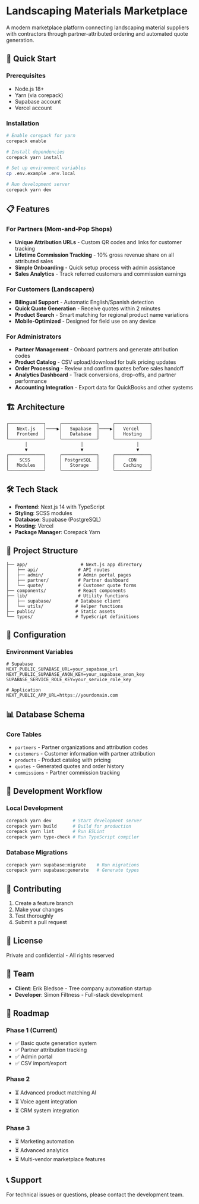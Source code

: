 # Landscaping Materials Marketplace

A modern marketplace platform connecting landscaping material suppliers with contractors through partner-attributed ordering and automated quote generation.

## 🚀 Quick Start

### Prerequisites
- Node.js 18+
- Yarn (via corepack)
- Supabase account
- Vercel account

### Installation

```bash
# Enable corepack for yarn
corepack enable

# Install dependencies
corepack yarn install

# Set up environment variables
cp .env.example .env.local

# Run development server
corepack yarn dev
```

## 📋 Features

### For Partners (Mom-and-Pop Shops)
- **Unique Attribution URLs** - Custom QR codes and links for customer tracking
- **Lifetime Commission Tracking** - 10% gross revenue share on all attributed sales
- **Simple Onboarding** - Quick setup process with admin assistance
- **Sales Analytics** - Track referred customers and commission earnings

### For Customers (Landscapers)
- **Bilingual Support** - Automatic English/Spanish detection
- **Quick Quote Generation** - Receive quotes within 2 minutes
- **Product Search** - Smart matching for regional product name variations
- **Mobile-Optimized** - Designed for field use on any device

### For Administrators
- **Partner Management** - Onboard partners and generate attribution codes
- **Product Catalog** - CSV upload/download for bulk pricing updates
- **Order Processing** - Review and confirm quotes before sales handoff
- **Analytics Dashboard** - Track conversions, drop-offs, and partner performance
- **Accounting Integration** - Export data for QuickBooks and other systems

## 🏗️ Architecture

```
┌─────────────┐     ┌─────────────┐     ┌─────────────┐
│   Next.js   │────▶│   Supabase  │────▶│   Vercel    │
│   Frontend  │     │   Database  │     │   Hosting   │
└─────────────┘     └─────────────┘     └─────────────┘
       │                    │                    │
       ▼                    ▼                    ▼
┌─────────────┐     ┌─────────────┐     ┌─────────────┐
│    SCSS     │     │ PostgreSQL  │     │     CDN     │
│   Modules   │     │   Storage   │     │   Caching   │
└─────────────┘     └─────────────┘     └─────────────┘
```

## 🛠️ Tech Stack

- **Frontend**: Next.js 14 with TypeScript
- **Styling**: SCSS modules
- **Database**: Supabase (PostgreSQL)
- **Hosting**: Vercel
- **Package Manager**: Corepack Yarn

## 📁 Project Structure

```
├── app/                    # Next.js app directory
│   ├── api/               # API routes
│   ├── admin/             # Admin portal pages
│   ├── partner/           # Partner dashboard
│   └── quote/             # Customer quote forms
├── components/            # React components
├── lib/                   # Utility functions
│   ├── supabase/         # Database client
│   └── utils/            # Helper functions
├── public/               # Static assets
└── types/                # TypeScript definitions
```

## 🔧 Configuration

### Environment Variables

```env
# Supabase
NEXT_PUBLIC_SUPABASE_URL=your_supabase_url
NEXT_PUBLIC_SUPABASE_ANON_KEY=your_supabase_anon_key
SUPABASE_SERVICE_ROLE_KEY=your_service_role_key

# Application
NEXT_PUBLIC_APP_URL=https://yourdomain.com
```

## 📊 Database Schema

### Core Tables
- `partners` - Partner organizations and attribution codes
- `customers` - Customer information with partner attribution
- `products` - Product catalog with pricing
- `quotes` - Generated quotes and order history
- `commissions` - Partner commission tracking

## 🚦 Development Workflow

### Local Development
```bash
corepack yarn dev        # Start development server
corepack yarn build      # Build for production
corepack yarn lint       # Run ESLint
corepack yarn type-check # Run TypeScript compiler
```

### Database Migrations
```bash
corepack yarn supabase:migrate    # Run migrations
corepack yarn supabase:generate   # Generate types
```

## 🤝 Contributing

1. Create a feature branch
2. Make your changes
3. Test thoroughly
4. Submit a pull request

## 📝 License

Private and confidential - All rights reserved

## 👥 Team

- **Client**: Erik Bledsoe - Tree company automation startup
- **Developer**: Simon Filtness - Full-stack development

## 🎯 Roadmap

### Phase 1 (Current)
- ✅ Basic quote generation system
- ✅ Partner attribution tracking
- ✅ Admin portal
- ✅ CSV import/export

### Phase 2
- ⏳ Advanced product matching AI
- ⏳ Voice agent integration
- ⏳ CRM system integration

### Phase 3
- ⏳ Marketing automation
- ⏳ Advanced analytics
- ⏳ Multi-vendor marketplace features

## 📞 Support

For technical issues or questions, please contact the development team.
